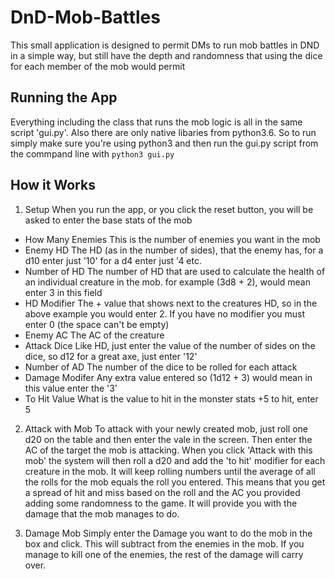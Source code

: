 # DnD-Mob-Battles
This small application is designed to permit DMs to run mob battles in DND in a simple way, but still have the depth and randomness that using the dice for each member of the mob would permit

Running the App
----
Everything including the class that runs the mob logic is all in the same script 'gui.py'. Also there are only native libaries from python3.6. So to run simply make sure you're using python3 and then run the gui.py script from the commpand line with
`python3 gui.py`

How it Works
----
1. Setup
When you run the app, or you click the reset button, you will be asked to enter the base stats of the mob
- How Many Enemies
This is the number of enemies you want in the mob
- Enemy HD
The HD (as in the number of sides), that the enemy has, for a d10 enter just '10' for a d4 enter just '4 etc.
- Number of HD
The number of HD that are used to calculate the health of an individual creature in the mob. for example (3d8 + 2), would mean enter 3 in this field
- HD Modifier
The + value that shows next to the creatures HD, so in the above example you would enter 2. If you have no modifier you must enter 0 (the space can't be empty)
- Enemy AC
The AC of the creature
- Attack Dice
Like HD, just enter the value of the number of sides on the dice, so d12 for a great axe, just enter '12'
- Number of AD
The number of the dice to be rolled for each attack
- Damage Modifer
Any extra value entered so (1d12 + 3) would mean in this value enter the '3'
- To Hit Value
What is the value to hit in the monster stats +5 to hit, enter 5

2. Attack with Mob
To attack with your newly created mob, just roll one d20 on the table and then enter the vale in the screen. Then enter the AC of the target the mob is attacking.
When you click 'Attack with this mob' the system will then roll a d20 and add the 'to hit' modifier for each creature in the mob. It will keep rolling numbers until the average of all the rolls for the mob equals the roll you entered. This means that you get a spread of hit and miss based on the roll and the AC you provided adding some randomness to the game.
It will provide you with the damage that the mob manages to do.

3. Damage Mob
Simply enter the Damage you want to do the mob in the box and click. This will subtract from the enemies in the mob. If you manage to kill one of the enemies, the rest of the damage will carry over.